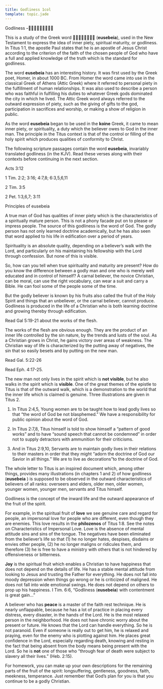 ```yaml
---
title: Godliness 1col 
template: topic.jade
---
```



Godliness **-**

This is a study of the Greek word  (**eusebeia**), used in the
New Testament to express the idea of inner piety, spiritual maturity, or
godliness. In Titus 1:1, the apostle Paul states that he is an apostle
of Jesus Christ according to the criterion of the faith of the chosen
people of God who have a full and applied knowledge of the truth which
is the standard for godliness.

The word **eusebeia** has an interesting history. It was first used by
the Greek poet, Homer, in about 1000 BC. From Homer the word came into
use in the classical Greek of Athens (Attic Greek) where it referred to
personal piety in the fulfillment of human relationships. It was also
used to describe a person who was faithful in fulfilling his duties to
whatever Greek gods dominated the city in which he lived. The Attic
Greek word always referred to the outward expression of piety, such as
the giving of gifts to the god, participation in sacrifices and worship,
or making a show of religion in public.

As the word **eusebeia** began to be used in the **koine** Greek, it
came to mean inner piety, or spirituality, a duty which the believer
owes to God in the inner man. The principle in the Titus context is that
of the control or filling of the holy spirit which produces qualities of
conformity to Christ.

The following scripture passages contain the word **eusebeia**,
invariably translated godliness (in the KJV). Read these verses along
with their contexts before continuing in the next section.

Acts 3:12

1 Tim. 2:2; 3:16; 4:7,8; 6:3,5,6,11

2 Tim. 3:5

2 Pet. 1:3,6,7; 3:11

Principles of eusebeia

A true man of God has qualities of inner piety which is the
characteristics of a spiritually mature person. This is not a phony
facade put on to please or impress people. The source of this godliness
is the word of God. The godly person has not only learned doctrine
academically, but he has also seen that word applied to his life in
edification over a period of years.

Spirituality is an absolute quality, depending on a believer’s walk with
the Lord, and particularly on his maintaining his fellowship with the
Lord through confession. But none of this is visible.

So, how can you tell when true spirituality and maturity are present?
How do you know the difference between a godly man and one who is merely
well educated and in control of himself? A carnal believer, the novice
Christian, can be moral, can use the right vocabulary, can wear a suit
and carry a Bible. He can fool some of the people some of the time.

But the godly believer is known by his fruits also called the fruit of
the Holy Spirit and things that an unbeliever, or the carnal believer,
cannot produce. Godliness is produced in the life of a Christian who is
both learning doctrine and growing thereby through edification.

Read Gal 5:19-21 about the works of the flesh.

The works of the flesh are obvious enough. They are the product of an
inner life controlled by the sin nature, by the trends and lusts of the
soul. As a Christian grows in Christ, he gains victory over areas of
weakness. The Christian way of life is characterized by the putting away
of negatives, the sin that so easily besets and by putting on the new
man.

Read Gal. 5:22-26

Read Eph. 4:17-25.

The new man not only lives in the spirit which is **not visible**, but
he also walks in the spirit which is **visible**. One of the great
themes of the epistle to Titus is that of the outward walk, which is a
demonstration to the world that the inner life which is claimed is
genuine. Three illustrations are given in Titus 2.

1. In Titus 2:4,5, Young women are to be taught how to lead godly lives
so that “the word of God be not blasphemed.” We have a responsibility
for public opinion about the word of God.

2. In Titus 2:7,8, Titus himself is told to show himself a “pattern of
good works” and to have “sound speech that cannot be condemned” in order
not to supply detractors with ammunition for their criticisms.

3. And in Titus 2:9,10, Servants are to maintain godly lives in their
relations to their masters in order that they might “adorn the doctrine
of God our Savior in all things.” We are to live as decorations”to the
doctrine of God.

The whole letter to Titus is an inspired document which, among other
things, provides many illustrations (in chapters 1 and 2) of how
godliness (**eusebeia** ) is supposed to be observed in the outward
characteristics of believers of all ranks: overseers and elders, older
men, older women, younger women, younger men, servants and Titus
himself.

Godliness is the concept of the inward life and the outward appearance
of the fruit of the spirit.

For example, in the spiritual fruit of **love** we see genuine care and
regard for people, an impersonal love for people who are different, even
though they are enemies. This love results in the **philozenos** of
Titus 1:8. See the notes on Characteristics of Impersonal Love. Love is
the absence of mental attitude sins and sins of the tongue. The
negatives have been eliminated from the believer’s life so that (1) he
no longer hates, despises, disdains or envies other people, (2) he no
longer maligns or ridicules them, and therefore (3) he is free to have a
ministry with others that is not hindered by offensiveness or
bitterness.

**Joy** is the spiritual fruit which enables a Christian to have
happiness that does not depend on the details of life. He has a stable
mental attitude from looking to Jesus and trusting the Father for
everything. He does not fall into moody depression when things go wrong
or he is criticized of maligned. He does not fall into wide emotional
swings. He does not depend on others to prop up his happiness. I Tim.
6:6, “Godliness (**eusebeia**) with contentment is great gain…”

A believer who has **peace** is a master of the faith rest technique. He
is nearly unflappable, because he has a lot of practice in placing every
distress, every disaster, in the hands of the Lord. He is the most
relaxed person in the neighborhood. He does not have chronic worry about
the present or future. He knows that the Lord can handle everything. So
he is not paranoid. Even if someone is really out to get him, he is
relaxed and praying, even for the enemy who is plotting against him. He
places great confidence in the Lord, especially regarding death, knowing
and resting in the fact that being absent from the body means being
present with the Lord. So he is **not** one of those who “through fear
of death were subject to slavery all their lives.” (Heb. 2:15).

For homework, you can make up your own descriptions for the remaining
parts of the fruit of the spirit: longsuffering, gentleness, goodness,
faith, meekness, temperance. Just remember that God’s plan for you is
that you continue to be a godly Christian.

